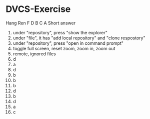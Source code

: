 # DVCS-Exercise
Hang Ren
F
D
B
C
A
Short answer

1. under "repository", press "show the explorer"
2. under "file", it has "add local repository" and "clone respostory"
3. under "repository", press "open in command prompt"
4. toggle full screen, reset zoom, zoom in, zoom out
5. remote, ignored files
6. d
7. a
8. d
9. b
10. b
11. b
12. d
13. b
14. d
15. a
16. c
